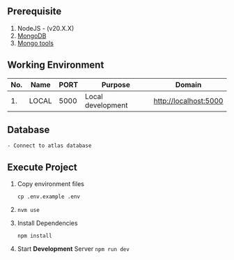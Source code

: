 ## Prerequisite

1. NodeJS - (v20.X.X)
2. [MongoDB](https://www.mongodb.com/try/download/community)
3. [Mongo tools](https://docs.mongodb.com/database-tools/)


## Working Environment

| No. | Name  | PORT     | Purpose           | Domain                                     |
| --- | ----- | -------- | ----------------- | ------------------------------------------ |
| 1.  | LOCAL | 5000     | Local development | <http://localhost:5000>                    |

## Database

    - Connect to atlas database

## Execute Project

1. Copy environment files

    `cp .env.example .env`

2. `nvm use`

3. Install Dependencies

    `npm install`

4. Start **Development** Server `npm run dev`